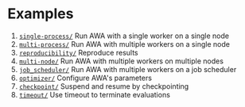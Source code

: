 # Examples
1. [`single-process/`](./single-process)    Run AWA with a single worker on a single node
2. [`multi-process/`](./multi-process)      Run AWA with multiple workers on a single node
3. [`reproducibility/`](./reproducibility)  Reproduce results
4. [`multi-node/`](./multi-node)            Run AWA with multiple workers on multiple nodes
5. [`job_scheduler/`](./job_scheduler)      Run AWA with multiple workers on a job scheduler
6. [`optimizer/`](./optimizer)              Configure AWA's parameters
7. [`checkpoint/`](./checkpoint)            Suspend and resume by checkpointing
8. [`timeout/`](./timeout)                  Use timeout to terminate evaluations
